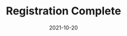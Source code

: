 ---
layout: blocks
title: Registration Complete
date: 2021-10-20
primary_color: '#221f20'
page_sections:
  - block: hero-1
    headline: <strong>Registration complete!</strong>
    content:
        <br>
        Read the confirmation email for important instructions.
        <br><br><br>
        <strong>Don't see it within 3 minutes? CHECK YOUR SPAM.</strong><br>
        Subject is <em>"Creator Casa Moai - Important Information"</em>
        <br><br><br>
        Things to remember... <br>
        1. Join the private group (invite in email) by Friday, Sep 16. <br>
        2. Submit your first check-in by <strong>Sunday, Sep 18</strong>.<br>
        3. Email us at team@themoai.org if you have any questions.<br>
---